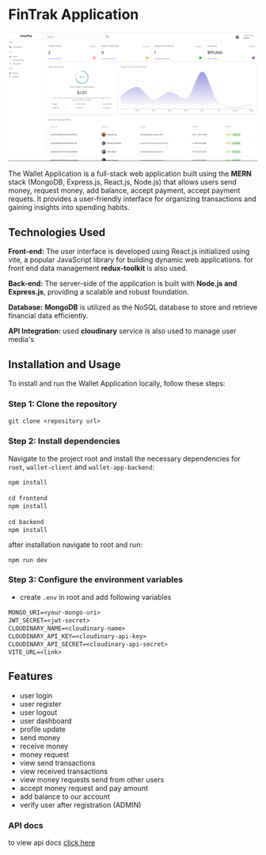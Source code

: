 # FinTrak Application
![image](./frontend/src/assets/gitAsset.png "Logo Title Text 1")

The Wallet Application is a full-stack web application built using the **MERN** stack (MongoDB, Express.js, React.js, Node.js) that allows users send money, request money, add balance, accept payment, accept payment requets. It provides a user-friendly interface for organizing transactions and gaining insights into spending habits. 

## Technologies Used

**Front-end:** The user interface is developed using React.js initialized using vite, a popular JavaScript library for building dynamic web applications.
for front end data management **redux-toolkit** is also used.

**Back-end:** The server-side of the application is built with **Node.js and Express.js**, providing a scalable and robust foundation.

**Database:** **MongoDB** is utilized as the NoSQL database to store and retrieve financial data efficiently.

**API Integration:** used **cloudinary** service is also used to manage user media's

## Installation and Usage

To install and run the Wallet Application locally, follow these steps:

### Step 1: Clone the repository

```
git clone <repository url>
```

### Step 2: Install dependencies

Navigate to the project root and install the necessary dependencies for `root`, `wallet-client` and `wallet-app-backend`:

```
npm install 

cd frontend
npm install

cd backend
npm install
```

after installation navigate to root and run:

```
npm run dev
```

### Step 3: Configure the environment variables

 - create `.env` in root and add following variables

```
MONGO_URI=<your-mongo-uri>
JWT_SECRET=<jwt-secret>
CLOUDINARY_NAME=<cloudinary-name>
CLOUDINARY_API_KEY=<cloudinary-api-key>
CLOUDINARY_API_SECRET=<cloudinary-api-secret>
VITE_URL=<link>
```

## Features
 - user login
 - user register
 - user logout
 - user dashboard
 - profile update
 - send money
 - receive money
 - money request
 - view send transactions
 - view received transactions
 - view money requests send from other users
 - accept money request and pay amount
 - add balance to our account
 - verify user after registration (ADMIN)


### API docs
to view api docs [click here](https://documenter.getpostman.com/view/8886902/2s93ebRVyS)

